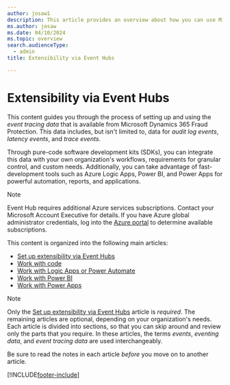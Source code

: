 ```yaml
---
author: josaw1
description: This article provides an overview about how you can use Microsoft Azure Event Hubs with code software development kits (SDKs) and Microsoft Power Platform to extend the functionality of Microsoft Dynamics 365 Fraud Protection and incorporate its data into an organization's processes and workflows.
ms.author: josaw
ms.date: 04/10/2024
ms.topic: overview
search.audienceType:
  - admin
title: Extensibility via Event Hubs

---
```


# Extensibility via Event Hubs

This content guides you through the process of setting up and using the *event tracing data* that is available from Microsoft Dynamics 365 Fraud Protection. This data includes, but isn't limited to, data for *audit log events*, *latency events*, and *trace events*.

Through pure-code software development kits (SDKs), you can integrate this data with your own organization's workflows, requirements for granular control, and custom needs. Additionally, you can take advantage of fast-development tools such as Azure Logic Apps, Power BI, and Power Apps for powerful automation, reports, and applications.

> [!NOTE]
> Event Hub requires additional Azure services subscriptions. Contact your Microsoft Account Executive for details. If you have Azure global administrator credentials, log into the [Azure portal](https://ms.portal.azure.com/#home) to determine available subscriptions.

This content is organized into the following main articles:

- [Set up extensibility via Event Hubs](extensibility-setup.md)	
- [Work with code](extensibility-with-code.md)
- [Work with Logic Apps or Power Automate](extensibility-with-power-automate.md)
- [Work with Power BI](extensibility-with-power-bi.md)
- [Work with Power Apps](extensibility-with-power-apps.md)


> [!NOTE]
> Only the [Set up extensibility via Event Hubs](extensibility-setup.md) article is *required*. The remaining articles are optional, depending on your organization's needs. Each article is divided into sections, so that you can skip around and review only the parts that you require. In these articles, the terms *events*, *eventing data*, and *event tracing data* are used interchangeably. 
>
> Be sure to read the notes in each article *before* you move on to another article.



[!INCLUDE[footer-include](includes/footer-banner.md)]
